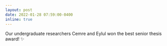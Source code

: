 ```yaml
---
layout: post
date: 2022-01-28 07:59:00-0400
inline: true
---
```


Our undergraduate researchers Cemre and Eylul  won the best senior thesis award! :sparkles:

